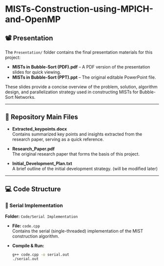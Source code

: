 # MISTs-Construction-using-MPICH-and-OpenMP

## 📽️ Presentation

The `Presentation/` folder contains the final presentation materials for this project:

- **MISTs in Bubble-Sort (PDF).pdf** – A PDF version of the presentation slides for quick viewing.  
- **MISTs in Bubble-Sort (PPT).ppt** – The original editable PowerPoint file.

These slides provide a concise overview of the problem, solution, algorithm design, and parallelization strategy used in constructing MISTs for Bubble-Sort Networks.

---

## 📁 Repository Main Files

- **Extracted_keypoints.docx**  
  Contains summarized key points and insights extracted from the research paper, serving as a quick reference.

- **Research_Paper.pdf**  
  The original research paper that forms the basis of this project.

- **Initial_Development_Plan.txt**  
  A brief outline of the initial development strategy. (will be modified later)

---

## 💻 Code Structure

### 🔹 Serial Implementation

**Folder:** `Code/Serial Implementation`

- **File:** `code.cpp`  
  Contains the serial (single-threaded) implementation of the MIST construction algorithm.

- **Compile & Run:**
  ```bash
  g++ code.cpp -o serial.out
  ./serial.out
